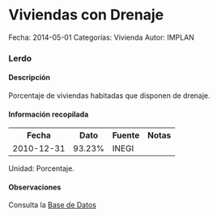 Viviendas con Drenaje
=====

Fecha: 2014-05-01
Categorías: Vivienda
Autor: IMPLAN

### Lerdo

#### Descripción

Porcentaje de viviendas habitadas que disponen de drenaje.

#### Información recopilada

<table class="table table-hover table-bordered">
  <tr><th>Fecha</th><th>Dato</th><th>Fuente</th><th>Notas</th></tr>
  <tr><td>2010-12-31</td><td>93.23%</td><td>INEGI</td><td></td></tr>
</table>

Unidad: Porcentaje.

#### Observaciones

Consulta la [Base de Datos](http://www.inegi.org.mx/biinegi/)
